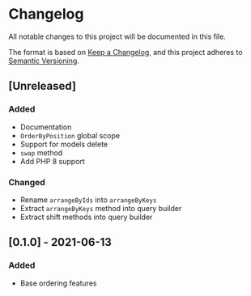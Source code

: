 # Changelog

All notable changes to this project will be documented in this file.

The format is based on [Keep a Changelog](https://keepachangelog.com/en/1.0.0/),
and this project adheres to [Semantic Versioning](https://semver.org/spec/v2.0.0.html).


## [Unreleased]

### Added
- Documentation
- `OrderByPosition` global scope
- Support for models delete 
- `swap` method
- Add PHP 8 support

### Changed
- Rename `arrangeByIds` into `arrangeByKeys`
- Extract `arrangeByKeys` method into query builder
- Extract shift methods into query builder


## [0.1.0] - 2021-06-13

### Added
- Base ordering features
